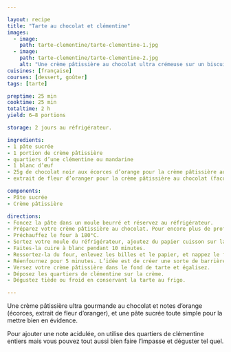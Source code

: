 ```yaml
---

layout: recipe
title: "Tarte au chocolat et clémentine"
images:
  - image:
    path: tarte-clementine/tarte-clementine-1.jpg
  - image:
    path: tarte-clementine/tarte-clementine-2.jpg
    alt: "Une crème pâtissière au chocolat ultra crémeuse sur un biscuit bien gonflé, le tout toppé d’un quartier de clémentine."
cuisines: [française]
courses: [dessert, goûter]
tags: [tarte]

preptime: 25 min
cooktime: 25 min
totaltime: 2 h
yield: 6–8 portions

storage: 2 jours au réfrigérateur.

ingredients:
- 1 pâte sucrée
- 1 portion de crème pâtissière
- quartiers d’une clémentine ou mandarine
- 1 blanc d’œuf
- 25g de chocolat noir aux écorces d’orange pour la crème pâtissière au chocolat
- extrait de fleur d’oranger pour la crème pâtissière au chocolat (facultatif)

components:
- Pâte sucrée
- Crème pâtissière

directions:
- Foncez la pâte dans un moule beurré et réservez au réfrigérateur.
- Préparez votre crème pâtissière au chocolat. Pour encore plus de profondeur, vous pouvez y ajouter de l’extrait de fleur d’oranger.
- Préchauffez le four à 180°C.
- Sortez votre moule du réfrigérateur, ajoutez du papier cuisson sur la pâte puis déposez des cailloux ou des billes de cuisson.
- Faites-la cuire à blanc pendant 10 minutes.
- Ressortez-la du four, enlevez les billes et le papier, et nappez le fond de blanc d’œuf.
- Réenfournez pour 5 minutes. L’idée est de créer une sorte de barrière afin que la crème ne vienne pas rendre le fond de tarte trop humide.
- Versez votre crème pâtissière dans le fond de tarte et égalisez.
- Déposez les quartiers de clémentine sur la crème.
- Dégustez tiède ou froid en conservant la tarte au frigo.

---
```


Une crème pâtissière ultra gourmande au chocolat et notes d’orange (écorces, extrait de fleur d’oranger), et une pâte sucrée toute simple pour la mettre bien en évidence.

Pour ajouter une note acidulée, on utilise des quartiers de clémentine entiers mais vous pouvez tout aussi bien faire l’impasse et déguster tel quel.